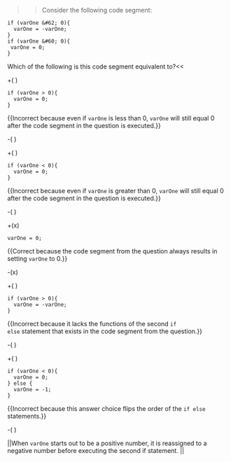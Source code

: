 >>Consider the following code segment:

```
if (varOne &#62; 0){
  varOne = -varOne;
}
if (varOne &#60; 0){
 varOne = 0;
}
```

Which of the following is this code segment equivalent to?<<

+( )

<pre><code>if (varOne &gt; 0){
  varOne = 0;
}
</code></pre>

{{Incorrect because even if <code>varOne</code> is less than 0, <code>varOne</code> will still equal 0 after the code segment in the question is executed.}}

-( )

+( )

<pre><code>if (varOne &lt; 0){
  varOne = 0;
}
</code></pre>

{{Incorrect because even if <code>varOne</code> is greater than 0, <code>varOne</code> will still equal 0 after the code segment in the question is executed.}}

-( )

+(x)

<pre><code>varOne = 0;</code></pre> 

{{Correct because the code segment from the question always results in setting <code>varOne</code> to 0.}}

-(x)

+( )

<pre><code>if (varOne &gt; 0){
  varOne = -varOne;
}
</code></pre>

{{Incorrect because it lacks the functions of the second <code>if else</code> statement that exists in the code segment from the question.}}

-( )

+( )

<pre><code>if (varOne &lt; 0){
  varOne = 0;
} else {
  varOne = -1;
}
</code></pre>

{{Incorrect because this answer choice flips the order of the <code>if else</code> statements.}}

-( )

||When <code>varOne</code> starts out to be a positive number, it is reassigned to a negative number before executing the second if statement. ||